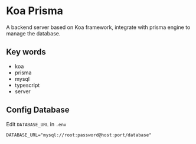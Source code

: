 # Koa Prisma

A backend server based on Koa framework, integrate with prisma engine to manage the database.

## Key words

- koa
- prisma
- mysql
- typescript
- server

## Config Database

Edit `DATABASE_URL` in `.env`

```env
DATABASE_URL="mysql://root:password@host:port/database"
```
